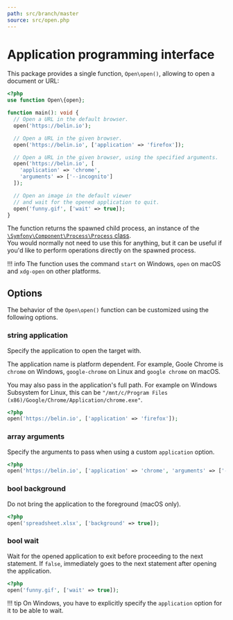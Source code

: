 ```yaml
---
path: src/branch/master
source: src/open.php
---
```


# Application programming interface
This package provides a single function, `Open\open()`, allowing to open a document or URL:

```php
<?php
use function Open\{open};

function main(): void {
  // Open a URL in the default browser.
  open('https://belin.io');

  // Open a URL in the given browser.
  open('https://belin.io', ['application' => 'firefox']);

  // Open a URL in the given browser, using the specified arguments.
  open('https://belin.io', [
    'application' => 'chrome',
    'arguments' => ['--incognito']
  ]);

  // Open an image in the default viewer
  // and wait for the opened application to quit.
  open('funny.gif', ['wait' => true]);
}
```

The function returns the spawned child process, an instance of the [`\Symfony\Component\Process\Process` class](https://symfony.com/doc/current/components/process.html).  
You would normally not need to use this for anything, but it can be useful if you'd like to perform operations directly on the spawned process.

!!! info
    The function uses the command `start` on Windows, `open` on macOS
    and `xdg-open` on other platforms.

## Options
The behavior of the `Open\open()` function can be customized using the following options.

### string **application**
Specify the application to open the target with.

The application name is platform dependent. For example, Goole Chrome is `chrome` on Windows, `google-chrome` on Linux and `google chrome` on macOS.

You may also pass in the application's full path. For example on Windows Subsystem for Linux, this can be `"/mnt/c/Program Files (x86)/Google/Chrome/Application/chrome.exe"`.

```php
<?php
open('https://belin.io', ['application' => 'firefox']);
```

### array **arguments**
Specify the arguments to pass when using a custom `application` option.

```php
<?php
open('https://belin.io', ['application' => 'chrome', 'arguments' => ['--incognito']]);
```

### bool **background**
Do not bring the application to the foreground (macOS only).

```php
<?php
open('spreadsheet.xlsx', ['background' => true]);
```

### bool **wait**
Wait for the opened application to exit before proceeding to the next statement. If `false`, immediately goes to the next statement after opening the application.

```php
<?php
open('funny.gif', ['wait' => true]);
```

!!! tip
    On Windows, you have to explicitly specify the `application` option for it to be able to wait.
